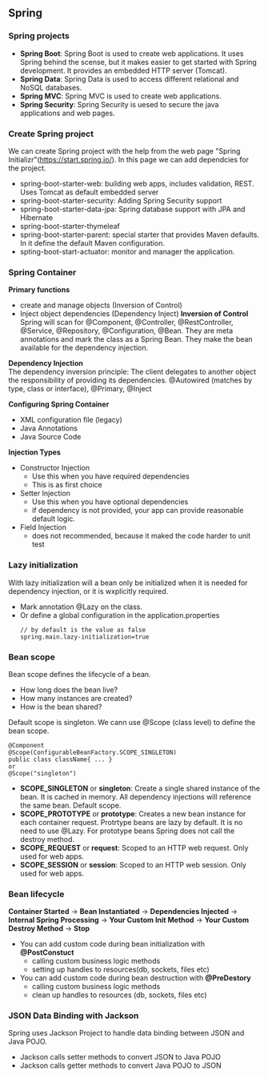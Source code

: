 ## Spring 

### Spring projects
- **Spring Boot**: Spring Boot is used to create web applications. It uses Spring behind the scense, but it makes easier to get started with Spring development. It provides an embedded HTTP server (Tomcat).
- **Spring Data**: Spring Data is used to access different relational and NoSQL databases.
- **Spring MVC**: Spring MVC is used to create web applications.
- **Spring Security**: Spring Security is uesed to secure the java applications and web pages.

### Create Spring project
We can create Spring project with the help from the web page "Spring Initializr"(https://start.spring.io/). In this page we can add dependcies for the project.
- spring-boot-starter-web: building web apps, includes validation, REST. Uses Tomcat as default embedded server
- spring-boot-starter-security: Adding Spring Security support
- spring-boot-starter-data-jpa: Spring database support with JPA and Hibernate
- spring-boot-starter-thymeleaf
- spring-boot-starter-parent: special starter that provides Maven defaults. In it define the default Maven configuration.
- spting-boot-start-actuator: monitor and manager the application.

### Spring Container
**Primary functions**
- create and manage objects (Inversion of Control)
- Inject object dependencies (Dependency Inject)
**Inversion of Control**
Spring will scan for @Component, @Controller, @RestController, @Service, @Repository, @Configuration, @Bean. They are meta annotations and mark the class as a Spring Bean. They make the bean available for the dependency injection.

**Dependency Injection** <br>
The dependency inversion principle: The client delegates to another object the responsibility of providing its dependencies. @Autowired (matches by type, class or interface), @Primary, @Inject

**Configuring Spring Container**
- XML configuration file (legacy)
- Java Annotations
- Java Source Code

**Injection Types**
- Constructor Injection
  - Use this when you have required dependencies
  - This is as first choice
- Setter Injection
  - Use this when you have optional dependencies
  - if dependency is not provided, your app can provide reasonable default logic.
- Field Injection
  - does not recommended, because it maked the code harder to unit test

### Lazy initialization
With lazy initialization will a bean only be initialized when it is needed for dependency injection, or it is wxplicitly required.
- Mark annotation @Lazy on the class.
- Or define a global configuration in the application.properties 
  ```
  // by default is the value as false
  spring.main.lazy-initialization=true
  ```

### Bean scope
Bean scope defines the lifecycle of a bean. 
- How long does the bean live?
- How many instances are created?
- How is the bean shared?

Default scope is singleton. We cann use @Scope (class level) to define the bean scope.
```
@Component
@Scope(ConfigurableBeanFactory.SCOPE_SINGLETON)
public class className{ ... }
or
@Scope("singleton")
```
- **SCOPE_SINGLETON** or **singleton**: Create a single shared instance of the bean. It is cached in memory. All dependency injections will reference the same bean. Default scope.
- **SCOPE_PROTOTYPE** or **prototype**: Creates a new bean instance for each container request. Protrtype beans are lazy by default. It is no need to use @Lazy. For prototype beans Spring does not call the destroy method.
- **SCOPE_REQUEST** or **request**: Scoped to an HTTP web request. Only used for web apps.
- **SCOPE_SESSION** or **session**: Scoped to an HTTP web session. Only used for web apps.

### Bean lifecycle
**Container Started** -> **Bean Instantiated** -> **Dependencies Injected** -> **Internal Spring Processing** -> **Your Custom Init Method** -> **Your Custom Destroy Method** -> **Stop**
- You can add custom code during bean initialization with **@PostConstuct**
  - calling custom business logic methods
  - setting up handles to resources(db, sockets, files etc)
- You can add custom code during bean destruction with **@PreDestory**
  - calling custom business logic methods
  - clean up handles to resources (db, sockets, files etc)

### JSON Data Binding with Jackson
Spring uses Jackson Project to handle data binding between JSON and Java POJO.
- Jackson calls setter methods to convert JSON to Java POJO
- Jackson calls getter methods to convert Java POJO to JSON




